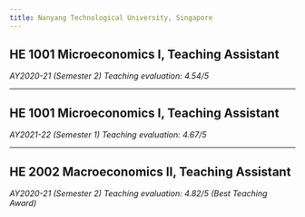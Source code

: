 ```yaml
---
title: Nanyang Technological University, Singapore
---
```



## HE 1001 Microeconomics I, Teaching Assistant  
  *AY2020-21 (Semester 2)*
  *Teaching evaluation: 4.54/5*
  
---
  
## HE 1001 Microeconomics I, Teaching Assistant  
  *AY2021-22 (Semester 1)*
  *Teaching evaluation: 4.67/5*
  
---

## HE 2002 Macroeconomics II, Teaching Assistant  
  *AY2020-21 (Semester 2)*
  *Teaching evaluation: 4.82/5 (Best Teaching Award)*
  

